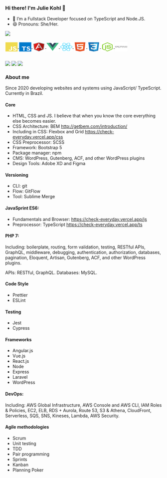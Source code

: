 ### Hi there! I'm Julie Kohl 👋

- 🔭 I’m a Fullstack Developer focused on TypeScript and Node.JS.
- 😄 Pronouns: She/Her.

<div align="left">
  <a href="https://github.com/juliekohl">
  <img height="180em" src="https://github-readme-stats.vercel.app/api/top-langs/?username=juliekohl&layout=compact&langs_count=7&theme=dracula"/>
</div>
<div style="display: inline_block"><br>
  <img align="center" alt="Julie-Js" height="30" width="40" src="https://raw.githubusercontent.com/devicons/devicon/master/icons/javascript/javascript-plain.svg">
  <img align="center" alt="Julie-Ts" height="30" width="40" src="https://raw.githubusercontent.com/devicons/devicon/master/icons/typescript/typescript-plain.svg">
  <img align="center" alt="Julie-Angular" height="30" width="40" src="https://raw.githubusercontent.com/devicons/devicon/master/icons/angularjs/angularjs-original.svg">
  <img align="center" alt="Julie-Vue" height="30" width="40" src="https://raw.githubusercontent.com/devicons/devicon/master/icons/vuejs/vuejs-original.svg">
  <img align="center" alt="Julie-React" height="30" width="40" src="https://raw.githubusercontent.com/devicons/devicon/master/icons/react/react-original.svg">
  <img align="center" alt="Julie-HTML" height="30" width="40" src="https://raw.githubusercontent.com/devicons/devicon/master/icons/html5/html5-original.svg">
  <img align="center" alt="Julie-CSS" height="30" width="40" src="https://raw.githubusercontent.com/devicons/devicon/master/icons/css3/css3-original.svg">
  <img align="center" alt="Julie-Node" height="30" width="40" src="https://raw.githubusercontent.com/devicons/devicon/master/icons/nodejs/nodejs-plain.svg">
  <img align="center" alt="Julie-Express" height="30" width="40" src="https://raw.githubusercontent.com/devicons/devicon/master/icons/express/express-original-wordmark.svg">
  
##
 
<div> 
  <a href="https://instagram.com/julianacochenski" target="_blank"><img src="https://img.shields.io/badge/-Instagram-%23E4405F?style=for-the-badge&logo=instagram&logoColor=white" target="_blank"></a>
  <a href = "mailto:juliana.cochenski@gmail.com"><img src="https://img.shields.io/badge/-Gmail-%23333?style=for-the-badge&logo=gmail&logoColor=white" target="_blank"></a>
  <a href="https://www.linkedin.com/in/julianacochenski/" target="_blank"><img src="https://img.shields.io/badge/-LinkedIn-%230077B5?style=for-the-badge&logo=linkedin&logoColor=white" target="_blank"></a> 
</div>

### About me

Since 2020 developing websites and systems using JavaScript/ TypeScript. Currently in Brazil.

#### Core

- HTML, CSS and JS. I believe that when you know the core everything else becomes easier.
- CSS Architecture: BEM http://getbem.com/introduction/ 
- Including in CSS: Flexbox and Grid https://check-everyday.vercel.app/css 
- CSS Preprocessor: SCSS 
- Framework: Bootstrap 5 
- Package manager: npm 
- CMS: WordPress, Gutenberg, ACF, and other WordPress plugins 
- Design Tools: Adobe XD and Figma 

#### Versioning

- CLI: git
- Flow: GitFlow
- Tool: Sublime Merge 

#### JavaSprint ES6: 

- Fundamentals and Browser: https://check-everyday.vercel.app/js 
- Preprocessor: TypeScript https://check-everyday.vercel.app/ts

#### PHP 7: 

Including: boilerplate, routing, form validation, testing, RESTful APIs, GraphQL, middleware, debugging, authentication, authorization, databases, pagination, Eloquent, Artisan, Gutenberg, ACF, and other WordPress plugins.

APIs: RESTful, GraphQL.
Databases: MySQL.

#### Code Style
  
- Prettier
- ESLint

#### Testing

- Jest
- Cypress

#### Frameworks

- Angular.js
- Vue.js
- React.js
- Node
- Express
- Laravel
- WordPress

#### DevOps:

Including: AWS Global Infrastructure, AWS Console and AWS CLI, IAM Roles & Policies,
EC2, ELB, RDS + Aurola, Route 53, S3 & Athena, CloudFront, Serverless, SQS, SNS, Kineses,
Lambda, AWS Security.

#### Agile methodologies

- Scrum
- Unit testing
- TDD
- Pair programming
- Sprints 
- Kanban 
- Planning Poker 
